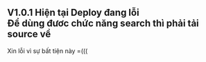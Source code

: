 V1.0.1 Hiện tại Deploy đang lỗi <br>
Để dùng đươc chức năng search thì phải tải source về
---------------------------
Xin lỗi vì sự bất tiện này =(((
